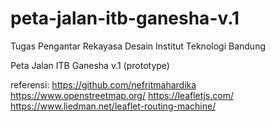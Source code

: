 # peta-jalan-itb-ganesha-v.1

Tugas Pengantar Rekayasa Desain
Institut Teknologi Bandung

Peta Jalan ITB Ganesha v.1 (prototype)

referensi:
https://github.com/nefritmahardika
https://www.openstreetmap.org/
https://leafletjs.com/
https://www.liedman.net/leaflet-routing-machine/
